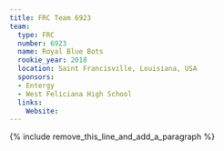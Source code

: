```yaml
---
title: FRC Team 6923
team:
  type: FRC
  number: 6923
  name: Royal Blue Bots
  rookie_year: 2018
  location: Saint Francisville, Louisiana, USA
  sponsors:
  - Entergy
  - West Feliciana High School
  links:
    Website:
---
```


{% include remove_this_line_and_add_a_paragraph %}